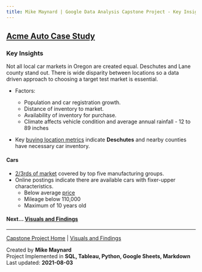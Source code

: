 ```yaml
---
title: Mike Maynard | Google Data Analysis Capstone Project - Key Insights
---
```

## [Acme Auto Case Study](/capstone/)

### Key Insights


Not all local car markets in Oregon are created equal.  Deschutes and Lane county stand out. There is wide disparity between locations so a data driven approach to choosing a target test market is essential.

* Factors:
  - Population and car registration growth.
  - Distance of inventory to market.
  - Availability of inventory for purchase.
  - Climate affects vehicle condition and average annual rainfall - 12 to  89 inches





* Key [buying location metrics](metrics/buy.html) indicate **Deschutes** and nearby counties have necessary car inventory.

#### Cars

* [2/3rds of market](visuals/cars.html) covered by top five manufacturing groups.
* Online postings indicate there are available cars with fixer-upper characteristics.
  * Below average [price](visuals/price.html)
  * Mileage below 110,000
  * Maximum of 10 years old





#### Next... [Visuals and Findings](visuals/sell.html)




---
[Capstone Project Home](./) | [Visuals and Findings](visuals.html)

Created by **Mike Maynard**<BR>
Project Implemented in **SQL, Tableau, Python, Google Sheets, Markdown**<BR>
Last updated:  **2021-08-03**

